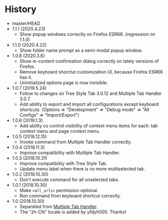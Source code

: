 # History

 - master/HEAD
 - 1.1.1 (2020.4.23)
   * Show popup windows correctly on Firefox ESR68. (regression on 1.1.0)
 - 1.1.0 (2020.4.22)
   * Show folder name prompt as a semi-modal popup window.
 - 1.0.8 (2020.3.6)
   * Show in-content confirmation dialog correctly on lately versions of Firefox.
   * Remove keyboard shorctut customization UI, because Firefox ESR68 has it.
   * Uninitialized options page is now invisible.
 - 1.0.7 (2019.5.24)
   * Follow to changes on Tree Style Tab 3.0.12 and Multiple Tab Handler 3.0.7.
   * Add ability to export and import all configurations except keyboard shortcuts. (Options => "Development" => "Debug mode" => "All Configs" => "Import/Export")
 - 1.0.6 (2019.1.3)
   * Add ability co control visibility of context menu items for each: tab context menu and page context menu.
 - 1.0.5 (2018.12.15)
   * Invoke command from Multiple Tab Handler correctly.
 - 1.0.4 (2018.11.3)
   * Improve compatibility with Multiple Tab Handler.
 - 1.0.3 (2018.10.31)
   * Improve compatibility with Tree Style Tab.
   * Update menu label when there is no more multiselected tab.
 - 1.0.2 (2018.10.30)
   * Don't execute command for all unselected tabs.
 - 1.0.1 (2018.10.30)
   * Make `<all_urls>` permission optional.
   * Run command from keyboard shortcut correctly.
 - 1.0 (2018.10.30)
   * Separated from [Multiple Tab Handler](https://addons.mozilla.org/firefox/addon/multiple-tab-handler/).
   * The "zh-CN" locale is added by yfdyh000. Thanks!
